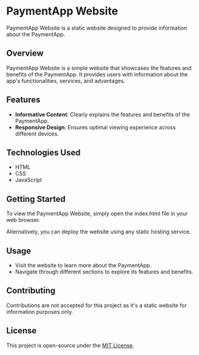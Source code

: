 # PaymentApp Website

PaymentApp Website is a static website designed to provide information about the PaymentApp.

## Overview

PaymentApp Website is a simple website that showcases the features and benefits of the PaymentApp. It provides users with information about the app's functionalities, services, and advantages.

## Features

- **Informative Content**: Clearly explains the features and benefits of the PaymentApp.
- **Responsive Design**: Ensures optimal viewing experience across different devices.

## Technologies Used

- HTML
- CSS
- JavaScript

## Getting Started

To view the PaymentApp Website, simply open the index.html file in your web browser.

Alternatively, you can deploy the website using any static hosting service.

## Usage

- Visit the website to learn more about the PaymentApp.
- Navigate through different sections to explore its features and benefits.

## Contributing

Contributions are not accepted for this project as it's a static website for information purposes only.

## License

This project is open-source under the [MIT License](LICENSE).
